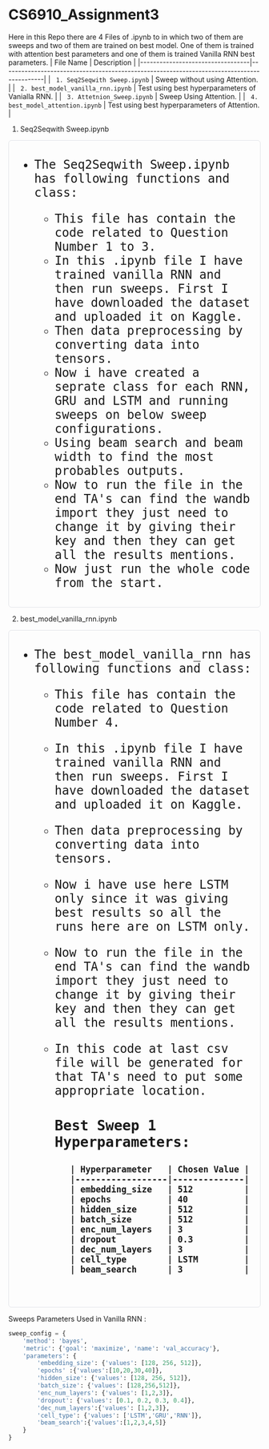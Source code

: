 # CS6910_Assignment3
Here in this Repo there are 4 Files of .ipynb to in which two of them are sweeps and two of them are trained on best model. One of them is trained with attention best parameters and one of them is trained Vanilla RNN best parameters. 
| File Name                        | Description                                                                               |
|----------------------------------|-------------------------------------------------------------------------------------------|
| ` 1. Seq2Seqwith Sweep.ipynb`        | Sweep without using Attention.                                                        |
| ` 2. best_model_vanilla_rnn.ipynb`   | Test using best hyperparameters of Vanialla RNN.                                      |
| ` 3. Attetnion_Sweep.ipynb`          | Sweep Using Attention.                                                                |
| ` 4. best_model_attention.ipynb`     | Test using best hyperparameters of Attention.                                         |

1. Seq2Seqwith Sweep.ipynb
<kbd>
<div style="border: 1px solid #e1e4e8; border-radius: 6px; padding: 10px; font-size: 24px;">
  
  - The Seq2Seqwith Sweep.ipynb has following functions and class:
  
    - This file has contain the code related to Question Number 1 to 3.  
    - In this .ipynb file I have trained vanilla RNN and then run sweeps. First I have downloaded the dataset and uploaded it on Kaggle.
    - Then data preprocessing by converting data into tensors.
    - Now i have created a seprate class for each RNN, GRU and LSTM and running sweeps on below sweep configurations.
    - Using beam search and beam width to find the most probables outputs.
    - Now to run the file in the end TA's can find the wandb import they just need to change it by giving their key and then they can get all the results mentions.
    - Now just run the whole code from the start.
    
</div>
</kbd>
 
2. best_model_vanilla_rnn.ipynb
<kbd>
<div style="border: 1px solid #e1e4e8; border-radius: 6px; padding: 10px; font-size: 24px;">
  
  - The best_model_vanilla_rnn has following functions and class:
  
    - This file has contain the code related to Question Number 4.  
    - In this .ipynb file I have trained vanilla RNN and then run sweeps. First I have downloaded the dataset and uploaded it on Kaggle.
    - Then data preprocessing by converting data into tensors.
    - Now i have use here LSTM only since it was giving best results so all the runs here are on LSTM only.
    - Now to run the file in the end TA's can find the wandb import they just need to change it by giving their key and then they can get all the results mentions.
    - In this code at last csv file will be generated for that TA's need to put some appropriate location.
      ### Best Sweep 1 Hyperparameters:
      <h4 style="font-size: 20px;">
  
             | Hyperparameter   | Chosen Value |
             |------------------|--------------|
             | embedding_size   | 512          |
             | epochs           | 40           |
             | hidden_size      | 512          |
             | batch_size       | 512          |
             | enc_num_layers   | 3            |
             | dropout          | 0.3          |
             | dec_num_layers   | 3            |
             | cell_type        | LSTM         |
             | beam_search      | 3            |
  </h4>
  <br>
    
</div>
</kbd>

Sweeps Parameters Used in Vanilla RNN : 


```python
sweep_config = {
    'method': 'bayes',
    'metric': {'goal': 'maximize', 'name': 'val_accuracy'},
    'parameters': {
        'embedding_size': {'values': [128, 256, 512]},
        'epochs' :{'values':[10,20,30,40]},
        'hidden_size': {'values': [128, 256, 512]},
        'batch_size': {'values': [128,256,512]},
        'enc_num_layers': {'values': [1,2,3]},
        'dropout': {'values': [0.1, 0.2, 0.3, 0.4]},
        'dec_num_layers':{'values': [1,2,3]},
        'cell_type': {'values': ['LSTM','GRU','RNN']},
        'beam_search':{'values':[1,2,3,4,5]}
    }
}

